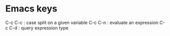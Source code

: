 # Emacs keys

C-c C-c : case split on a given variable
C-c C-n : evaluate an expression
C-c C-d : query expression type
